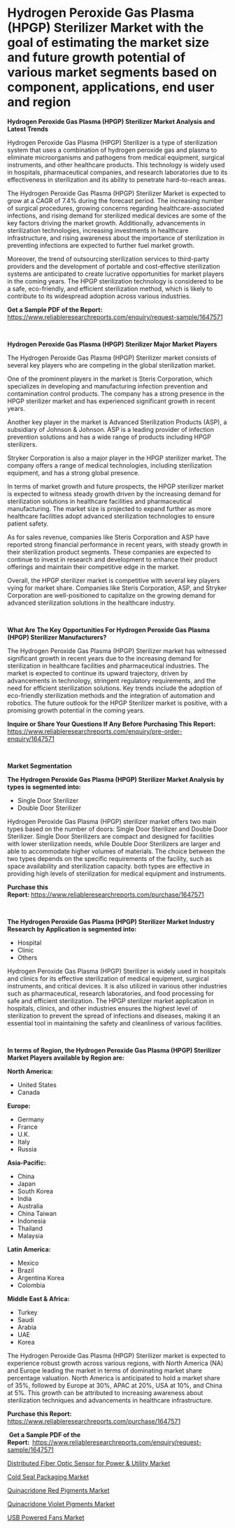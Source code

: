 <p><h1>Hydrogen Peroxide Gas Plasma (HPGP) Sterilizer Market with the goal of estimating the market size and future growth potential of various market segments based on component, applications, end user and region</h1></p><p><strong>Hydrogen Peroxide Gas Plasma (HPGP) Sterilizer Market Analysis and Latest Trends</strong></p>
<p><p>Hydrogen Peroxide Gas Plasma (HPGP) Sterilizer is a type of sterilization system that uses a combination of hydrogen peroxide gas and plasma to eliminate microorganisms and pathogens from medical equipment, surgical instruments, and other healthcare products. This technology is widely used in hospitals, pharmaceutical companies, and research laboratories due to its effectiveness in sterilization and its ability to penetrate hard-to-reach areas.</p><p>The Hydrogen Peroxide Gas Plasma (HPGP) Sterilizer Market is expected to grow at a CAGR of 7.4% during the forecast period. The increasing number of surgical procedures, growing concerns regarding healthcare-associated infections, and rising demand for sterilized medical devices are some of the key factors driving the market growth. Additionally, advancements in sterilization technologies, increasing investments in healthcare infrastructure, and rising awareness about the importance of sterilization in preventing infections are expected to further fuel market growth.</p><p>Moreover, the trend of outsourcing sterilization services to third-party providers and the development of portable and cost-effective sterilization systems are anticipated to create lucrative opportunities for market players in the coming years. The HPGP sterilization technology is considered to be a safe, eco-friendly, and efficient sterilization method, which is likely to contribute to its widespread adoption across various industries.</p></p>
<p><strong>Get a Sample PDF of the Report:&nbsp;</strong> <a href="https://www.reliableresearchreports.com/enquiry/request-sample/1647571">https://www.reliableresearchreports.com/enquiry/request-sample/1647571</a></p>
<p>&nbsp;</p>
<p><strong>Hydrogen Peroxide Gas Plasma (HPGP) Sterilizer Major Market Players</strong></p>
<p><p>The Hydrogen Peroxide Gas Plasma (HPGP) Sterilizer market consists of several key players who are competing in the global sterilization market. </p><p>One of the prominent players in the market is Steris Corporation, which specializes in developing and manufacturing infection prevention and contamination control products. The company has a strong presence in the HPGP sterilizer market and has experienced significant growth in recent years.</p><p>Another key player in the market is Advanced Sterilization Products (ASP), a subsidiary of Johnson & Johnson. ASP is a leading provider of infection prevention solutions and has a wide range of products including HPGP sterilizers.</p><p>Stryker Corporation is also a major player in the HPGP sterilizer market. The company offers a range of medical technologies, including sterilization equipment, and has a strong global presence.</p><p>In terms of market growth and future prospects, the HPGP sterilizer market is expected to witness steady growth driven by the increasing demand for sterilization solutions in healthcare facilities and pharmaceutical manufacturing. The market size is projected to expand further as more healthcare facilities adopt advanced sterilization technologies to ensure patient safety.</p><p>As for sales revenue, companies like Steris Corporation and ASP have reported strong financial performance in recent years, with steady growth in their sterilization product segments. These companies are expected to continue to invest in research and development to enhance their product offerings and maintain their competitive edge in the market.</p><p>Overall, the HPGP sterilizer market is competitive with several key players vying for market share. Companies like Steris Corporation, ASP, and Stryker Corporation are well-positioned to capitalize on the growing demand for advanced sterilization solutions in the healthcare industry.</p></p>
<p>&nbsp;</p>
<p><strong>What Are The Key Opportunities For Hydrogen Peroxide Gas Plasma (HPGP) Sterilizer Manufacturers?</strong></p>
<p><p>The Hydrogen Peroxide Gas Plasma (HPGP) Sterilizer market has witnessed significant growth in recent years due to the increasing demand for sterilization in healthcare facilities and pharmaceutical industries. The market is expected to continue its upward trajectory, driven by advancements in technology, stringent regulatory requirements, and the need for efficient sterilization solutions. Key trends include the adoption of eco-friendly sterilization methods and the integration of automation and robotics. The future outlook for the HPGP Sterilizer market is positive, with a promising growth potential in the coming years.</p></p>
<p><strong>Inquire or Share Your Questions If Any Before Purchasing This Report:</strong> <a href="https://www.reliableresearchreports.com/enquiry/pre-order-enquiry/1647571">https://www.reliableresearchreports.com/enquiry/pre-order-enquiry/1647571</a></p>
<p>&nbsp;</p>
<p><strong>Market Segmentation</strong></p>
<p><strong>The Hydrogen Peroxide Gas Plasma (HPGP) Sterilizer Market Analysis by types is segmented into:</strong></p>
<p><ul><li>Single Door Sterilizer</li><li>Double Door Sterilizer</li></ul></p>
<p><p>Hydrogen Peroxide Gas Plasma (HPGP) sterilizer market offers two main types based on the number of doors: Single Door Sterilizer and Double Door Sterilizer. Single Door Sterilizers are compact and designed for facilities with lower sterilization needs, while Double Door Sterilizers are larger and able to accommodate higher volumes of materials. The choice between the two types depends on the specific requirements of the facility, such as space availability and sterilization capacity. both types are effective in providing high levels of sterilization for medical equipment and instruments.</p></p>
<p><strong>Purchase this Report:&nbsp;</strong><a href="https://www.reliableresearchreports.com/purchase/1647571">https://www.reliableresearchreports.com/purchase/1647571</a></p>
<p>&nbsp;</p>
<p><strong>The Hydrogen Peroxide Gas Plasma (HPGP) Sterilizer Market Industry Research by Application is segmented into:</strong></p>
<p><ul><li>Hospital</li><li>Clinic</li><li>Others</li></ul></p>
<p><p>Hydrogen Peroxide Gas Plasma (HPGP) Sterilizer is widely used in hospitals and clinics for its effective sterilization of medical equipment, surgical instruments, and critical devices. It is also utilized in various other industries such as pharmaceutical, research laboratories, and food processing for safe and efficient sterilization. The HPGP sterilizer market application in hospitals, clinics, and other industries ensures the highest level of sterilization to prevent the spread of infections and diseases, making it an essential tool in maintaining the safety and cleanliness of various facilities.</p></p>
<p>&nbsp;</p>
<p><strong>In terms of Region, the Hydrogen Peroxide Gas Plasma (HPGP) Sterilizer Market Players available by Region are:</strong></p>
<p>
    <p> <strong> North America: </strong>
        <ul>
            <li>United States</li>
            <li>Canada</li>
        </ul>
        </p> 
    <p> <strong> Europe: </strong>
        <ul>
            <li>Germany</li>
            <li>France</li>
            <li>U.K.</li>
            <li>Italy</li>
            <li>Russia</li>
        </ul>
        </p> 
    <p> <strong> Asia-Pacific: </strong>
        <ul>
            <li>China</li>
            <li>Japan</li>
            <li>South Korea</li>
            <li>India</li>
            <li>Australia</li>
            <li>China Taiwan</li>
            <li>Indonesia</li>
            <li>Thailand</li>
            <li>Malaysia</li>
        </ul>
        </p> 
    <p> <strong> Latin America: </strong>
        <ul>
            <li>Mexico</li>
            <li>Brazil</li>
            <li>Argentina Korea</li>
            <li>Colombia</li>
        </ul>
        </p> 
    <p> <strong> Middle East & Africa: </strong>
        <ul>
            <li>Turkey</li>
            <li>Saudi</li>
            <li>Arabia</li>
            <li>UAE</li>
            <li>Korea</li>
        </ul>
    </p>
    </p>
<p><p>The Hydrogen Peroxide Gas Plasma (HPGP) Sterilizer market is expected to experience robust growth across various regions, with North America (NA) and Europe leading the market in terms of dominating market share percentage valuation. North America is anticipated to hold a market share of 35%, followed by Europe at 30%, APAC at 20%, USA at 10%, and China at 5%. This growth can be attributed to increasing awareness about sterilization techniques and advancements in healthcare infrastructure.</p></p>
<p><strong>Purchase this Report: </strong><a href="https://www.reliableresearchreports.com/purchase/1647571">https://www.reliableresearchreports.com/purchase/1647571</a></p>
<p>&nbsp;<strong>Get a Sample PDF of the Report:&nbsp;&nbsp;</strong><a href="https://www.reliableresearchreports.com/enquiry/request-sample/1647571">https://www.reliableresearchreports.com/enquiry/request-sample/1647571</a></p>
<p><strong></strong></p>
<p><p><a href="https://silk-columnist-571.notion.site/Insights-into-Distributed-Fiber-Optic-Sensor-for-Power-Utility-Market-Size-Analysing-Market-Share-ad0630a8447a4b328dffb00700a83a17">Distributed Fiber Optic Sensor for Power & Utility Market</a></p><p><a href="https://view.publitas.com/reportprime-1/cold-seal-packaging-market-provides-detailed-segmentation-of-this-market-based-on-type-application-and-region-and-forecast-for-the-period-from-2024-2031/">Cold Seal Packaging Market</a></p><p><a href="https://cat-emmental-94b.notion.site/Quinacridone-Red-Pigments-Market-Size-Reflecting-a-Forecast-Till-2031-Market-By-Type-By-Applicatio-c23bbde7864f4dccb34cc0d3c0132fb9">Quinacridone Red Pigments Market</a></p><p><a href="https://silk-columnist-571.notion.site/Quinacridone-Violet-Pigments-Market-Size-2024-2031-Global-Industrial-Analysis-Key-Geographical-Re-15be65a502114305b1773122735af3cf">Quinacridone Violet Pigments Market</a></p><p><a href="https://view.publitas.com/reportprime-1/usb-powered-fans-market-insights-market-players-and-forecast-till-2031/">USB Powered Fans Market</a></p></p>